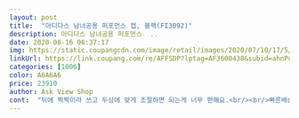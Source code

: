 ```yaml
---
layout: post 
title:  "아디다스 남녀공용 퍼포먼스 캡, 블랙(FI3092)" 
description: 아디다스 남녀공용 퍼포먼스  ..
date: 2020-08-16 06:37:17 
img: https://static.coupangcdn.com/image/retail/images/2020/07/10/17/5/d2ecd85f-ec55-4afc-aa04-554776803739.jpg 
linkUrl: https://link.coupang.com/re/AFFSDP?lptag=AF3600438&subid=ahnPublicAsk&pageKey=1807157032&itemId=3074880718&vendorItemId=70507633513&traceid=V0-113-95481d5223486170 
categories: [1006] 
color: A6A6A6 
price: 23910 
author: Ask View Shop 
cont:  "뒤에 찍찍이라 쓰고 두상에 맞게 조절하면 되는게 너무 편해요.<br/><br/>빠른배송<br/>상품도 마음에 들어요.<br/> 요 상품 후기가 적어서 다른 상품이랑 고민하다 구입했는데 잘한거 같아요.<br/> 남녀공용이라 클까했는데 잘 맞아요.<br/><br/>잘 쓰고 다닐것 같아요.<br/><br/>좋와요 굿굿<br/>" 
---
```


